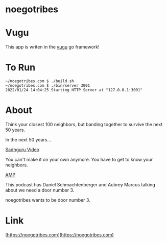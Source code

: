 # noegotribes

# Vugu
This app is writen in the [vugu](https://www.vugu.org/) go framework!

# To Run
```
~/noegotribes.com $ ./build.sh
~/noegotribes.com $ ./bin/server 3001
2022/01/24 14:04:25 Starting HTTP Server at "127.0.0.1:3001"
```

# About
Think your closest 100 neighbors, but banding together to survive the next 50 years.

In the next 50 years...

[Sadhguru Video](https://vimeo.com/669572027)

You can't make it on your own anymore. You have to get to know your neighbors.

[AMP](https://www.youtube.com/watch?v=p4NlLuNj0v8)

This podcast has Daniel Schmachtenberger and Aubrey Marcus talking about we need a door number 3.

noegotribes wants to be door number 3.

# Link

[https://noegotribes.com](https://noegotribes.com)
